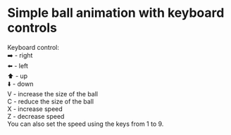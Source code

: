 # Simple ball animation with keyboard controls
Keyboard control:  
:arrow_right: - right  
:arrow_left: - left  
:arrow_up: - up  
:arrow_down: - down  
V - increase the size of the ball  
C - reduce the size of the ball  
X - increase speed  
Z - decrease speed  
You can also set the speed using the keys from 1 to 9.
